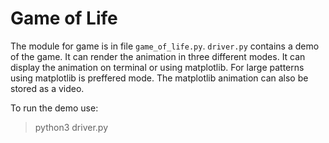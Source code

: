 # Game of Life

The module for game is in file `game_of_life.py`. `driver.py` contains a demo of
the game. It can render the animation in three different modes. It can display
the animation on terminal or using matplotlib. For large patterns using
matplotlib is preffered mode. The matplotlib animation can also be stored as
a video.

To run the demo use:
> python3 driver.py
